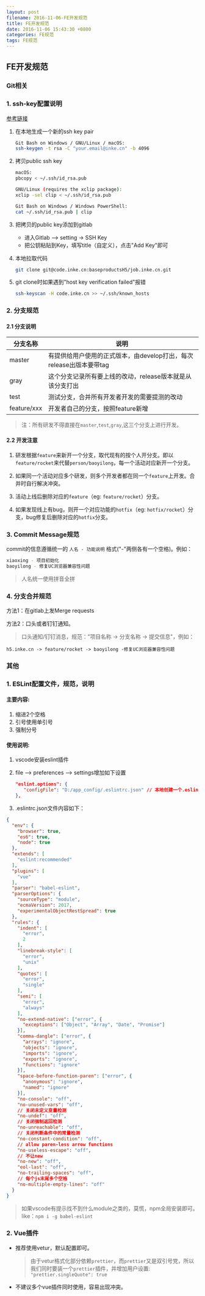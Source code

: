 ```yaml
---
layout: post
filename: 2016-11-06-FE开发规范
title: FE开发规范
date: 2016-11-06 15:43:30 +0800
categories: FE规范
tags: FE规范
---
```


## FE开发规范

### Git相关

### 1. ssh-key配置说明

[参考链接](https://help.github.com/articles/about-ssh/)

1. 在本地生成一个新的ssh key pair

	```bash
	Git Bash on Windows / GNU/Linux / macOS:
	ssh-keygen -t rsa -C "your.email@inke.cn" -b 4096
	
	```

2. 拷贝public ssh key

	```bash
	macOS:
	pbcopy < ~/.ssh/id_rsa.pub
	
	GNU/Linux (requires the xclip package):
	xclip -sel clip < ~/.ssh/id_rsa.pub
	
	Git Bash on Windows / Windows PowerShell:
	cat ~/.ssh/id_rsa.pub | clip
	```

3. 把拷贝的public key添加到gitlab
	* 进入Gitlab --> setting -> SSH Key
	* 把公钥粘贴到Key，填写title（自定义），点击"Add Key"即可

4. 本地拉取代码

	```bash
	git clone git@code.inke.cn:baseproductsH5/job.inke.cn.git
	
	```

5. git clone时如果遇到"host key verification failed"报错

	```bash
	ssh-keyscan -H code.inke.cn >> ~/.ssh/known_hosts
	```


### 2. 分支规范

#### 2.1 分支说明

分支名称 | 说明
---|---
master | 有提供给用户使用的正式版本，由develop打出，每次release出版本要带tag
gray | 这个分支记录所有要上线的改动，release版本就是从该分支打出
test | 测试分支，合并所有开发者开发的需要提测的改动
feature/xxx | 开发者自己的分支，按照feature新增

>注：所有研发不得直接在```master```,```test```,```gray```,这三个分支上进行开发。

#### 2.2 开发注意

1. 研发根据```feature```来新开一个分支，取代现有的按个人开分支。即以```feature/rocket```来代替```person/baoyilong```，每一个活动对应新开一个分支。

2. 如果同一个活动对应多个研发，则多个开发者都在同一个```feature```上开发。合并时自行解决冲突。

3. 活动上线后删除对应的```feature```（eg: ```feature/rocket```）分支。

4. 如果发现线上有bug，则开一个对应功能的```hotfix```（eg: ```hotfix/rocket```）分支，bug修复后删除对应的```hotfix```分支。

### 3. Commit Message规范

commit的信息遵循统一的 ```人名 - 功能说明``` 格式("-"两侧各有一个空格)。例如：

```bash
xiaoxing - 项目初始化
baoyilong - 修复UC浏览器兼容性问题

```

> 人名统一使用拼音全拼


### 4. 分支合并规范

方法1：在gitlab上发Merge requests

方法2：口头或者钉钉通知。

>口头通知/钉钉消息，规范："项目名称 -> 分支名称 -> 提交信息"，例如：

```
h5.inke.cn -> feature/rocket -> baoyilong -修复UC浏览器兼容性问题
```

### 其他

### 1. ESLint配置文件，规范，说明

#### 主要内容:

1. 缩进2个空格
2. 引号使用单引号
3. 强制分号

#### 使用说明:

1. vscode安装eslint插件
2. file --> preferences --> settings增加如下设置

	```json
	"eslint.options": {
	   "configFile": "D:/app_config/.eslintrc.json" // 本地创建一个.eslintrc.json文件。路径随意。
	},
	```

3. .eslintrc.json文件内容如下：

```json
{
  "env": {
    "browser": true,
    "es6": true,
    "node": true
  },
  "extends": [
    "eslint:recommended"
  ],
  "plugins": [
    "vue"
  ],
  "parser": "babel-eslint",
  "parserOptions": {
    "sourceType": "module",
	"ecmaVersion": 2017,
	"experimentalObjectRestSpread": true
  },
  "rules": {
    "indent": [
      "error",
      2
    ],
    "linebreak-style": [
      "error",
      "unix"
    ],
    "quotes": [
      "error",
      "single"
    ],
    "semi": [
      "error",
      "always"
    ],
    "no-extend-native": ["error", {
      "exceptions": ["Object", "Array", "Date", "Promise"]
    }],
    "comma-dangle": ["error", {
      "arrays": "ignore",
      "objects": "ignore",
      "imports": "ignore",
      "exports": "ignore",
      "functions": "ignore"
    }],
    "space-before-function-paren": ["error", {
      "anonymous": "ignore",
      "named": "ignore"
    }],
	"no-console": "off",
    "no-unused-vars": "off",
    // 关闭未定义变量检测
    "no-undef": "off",
    // 关闭强制返回检测
    "no-unreachable": "off",
    // 关闭判断条件中的常量检测
    "no-constant-condition": "off",
    // allow paren-less arrow functions
    "no-useless-escape": "off",
    // 不让new
    "no-new": "off",
    "eol-last": "off",
    "no-trailing-spaces": "off",
    // 每个js末尾多个空格
    "no-multiple-empty-lines": "off"
  }
}

```

>如果vscode有提示找不到什么module之类的，莫慌，npm全局安装即可。like：```npm i -g babel-eslint```

### 2. Vue插件

 - 推荐使用vetur，默认配置即可。
    > 由于vetur格式化部分依赖```prettier```，而```prettier```又是双引号党，所以我们同时要装一个```prettier```插件，并增加用户设置: ```"prettier.singleQuote": true```
    
 - 不建议多个vue插件同时使用，容易出现冲突。
